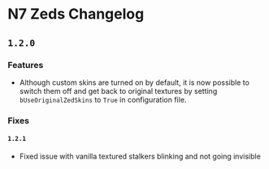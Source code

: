 # N7 Zeds Changelog

## `1.2.0`

### Features

- Although custom skins are turned on by default, it is now possible to switch them off and get back to original textures by setting `bUseOriginalZedSkins` to `True` in configuration file.

### Fixes

#### `1.2.1`

- Fixed issue with vanilla textured stalkers blinking and not going invisible
